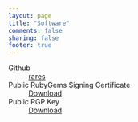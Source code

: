 ```yaml
---
layout: page
title: "Software"
comments: false
sharing: false
footer: true
---
```

<dl class="list">
  <dt>Github</dt>
  <dd>
    <a href="http://www.github.com/rares">rares</a>
  </dd>

  <dt>Public RubyGems Signing Certificate</dt>
  <dd>
    <a href="/assets/gem-public_cert.pem" rel="nofollow">Download</a>
  </dd>

  <dt>Public PGP Key</dt>
  <dd>
    <a href="/assets/rares_pgp_key.asc" rel="nofollow">Download</a>
  </dd>
</dl>
